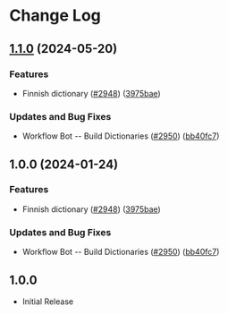 # Change Log

## [1.1.0](https://github.com/nschonni/cspell-dicts/compare/@cspell/dict-fi-fi-v1.0.0...@cspell/dict-fi-fi@1.1.0) (2024-05-20)


### Features

* Finnish dictionary ([#2948](https://github.com/nschonni/cspell-dicts/issues/2948)) ([3975bae](https://github.com/nschonni/cspell-dicts/commit/3975bae744d044e341d89e0273ad3671ed68bad9))


### Updates and Bug Fixes

* Workflow Bot -- Build Dictionaries ([#2950](https://github.com/nschonni/cspell-dicts/issues/2950)) ([bb40fc7](https://github.com/nschonni/cspell-dicts/commit/bb40fc72fed24452c43279b8229bef142d1165bd))

## 1.0.0 (2024-01-24)


### Features

* Finnish dictionary ([#2948](https://github.com/streetsidesoftware/cspell-dicts/issues/2948)) ([3975bae](https://github.com/streetsidesoftware/cspell-dicts/commit/3975bae744d044e341d89e0273ad3671ed68bad9))


### Updates and Bug Fixes

* Workflow Bot -- Build Dictionaries ([#2950](https://github.com/streetsidesoftware/cspell-dicts/issues/2950)) ([bb40fc7](https://github.com/streetsidesoftware/cspell-dicts/commit/bb40fc72fed24452c43279b8229bef142d1165bd))

## 1.0.0

- Initial Release
